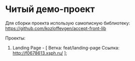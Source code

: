# Читый демо-проект

Для сборки проекта использую самописную библиотеку: https://github.com/kozloffevgen/accept-front-lib

Проекты:
1) Landing Page - [
                    Ветка: feat/landing-page
                    Ссылка: http://f0678613.xsph.ru/
                  ];
